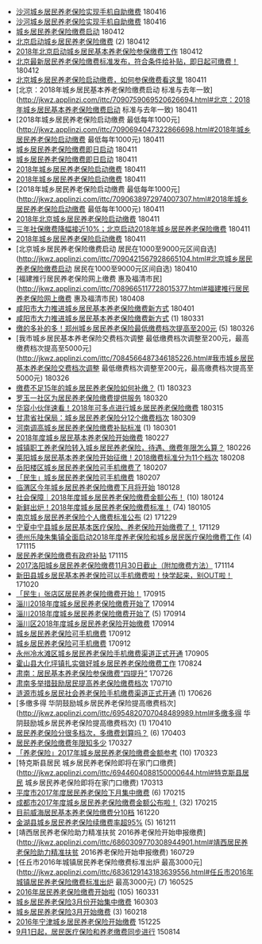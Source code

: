 - [沙河城乡居民养老保险实现手机自助缴费](http://jkwz.applinzi.com/ittc/7092534032762143754.html#沙河城乡居民养老保险实现手机自助缴费)  180416 
- [沙河城乡居民养老保险实现手机自助缴费](http://jkwz.applinzi.com/ittc/7092529906682692618.html#沙河城乡居民养老保险实现手机自助缴费)  180416 
- [城乡居民养老保险缴费启动](http://jkwz.applinzi.com/ittc/7091044968334623754.html#城乡居民养老保险缴费启动)  180412 
- [北京启动城乡居民养老保险缴费](http://jkwz.applinzi.com/ittc/7091043677378184198.html#北京启动城乡居民养老保险缴费) (2) 180412 
- [2018年北京启动城乡居民基本养老保险参保缴费工作](http://jkwz.applinzi.com/ittc/7091040425295217680.html#2018年北京启动城乡居民基本养老保险参保缴费工作)  180412 
- [北京最新居民养老保险缴费标准发布，符合条件给补贴，即日起可缴费！](http://jkwz.applinzi.com/ittc/7090926724374332423.html#北京最新居民养老保险缴费标准发布，符合条件给补贴，即日起可缴费！)  180412 
- [北京城乡居民养老保险启动缴费，如何参保缴费看这里](http://jkwz.applinzi.com/ittc/7090852235569529866.html#北京城乡居民养老保险启动缴费，如何参保缴费看这里)  180411 
- [北京：2018年城乡居民基本养老保险缴费启动 标准与去年一致](http://jkwz.applinzi.com/ittc/7090759069520626694.html#北京：2018年城乡居民基本养老保险缴费启动 标准与去年一致)  180411 
- [2018年城乡居民养老保险启动缴费 最低每年1000元](http://jkwz.applinzi.com/ittc/7090694047322866698.html#2018年城乡居民养老保险启动缴费 最低每年1000元)  180411 
- [城乡居民养老保险缴费即日启动](http://jkwz.applinzi.com/ittc/7090680275711558666.html#城乡居民养老保险缴费即日启动)  180411 
- [城乡居民养老保险缴费即日启动](http://jkwz.applinzi.com/ittc/7090674419527844870.html#城乡居民养老保险缴费即日启动)  180411 
- [2018年城乡居民养老保险启动缴费](http://jkwz.applinzi.com/ittc/7090659500052972550.html#2018年城乡居民养老保险启动缴费)  180411 
- [2018年城乡居民养老保险启动缴费](http://jkwz.applinzi.com/ittc/7090659077682365450.html#2018年城乡居民养老保险启动缴费)  180411 
- [2018年城乡居民养老保险启动缴费 最低每年1000元](http://jkwz.applinzi.com/ittc/7090638972974007307.html#2018年城乡居民养老保险启动缴费 最低每年1000元)  180411 
- [2018年北京城乡居民养老保险启动缴费](http://jkwz.applinzi.com/ittc/7090612110998635530.html#2018年北京城乡居民养老保险启动缴费)  180411 
- [三年社保缴费降幅接近10%；北京启动2018年城乡居民养老保险缴费](http://jkwz.applinzi.com/ittc/7090387566815872010.html#三年社保缴费降幅接近10%；北京启动2018年城乡居民养老保险缴费)  180411 
- [2018年城乡居民养老保险启动缴费](http://jkwz.applinzi.com/ittc/7090554396079555594.html#2018年城乡居民养老保险启动缴费)  180411 
- [北京城乡居民养老保险缴费启动 居民在1000至9000元区间自选](http://jkwz.applinzi.com/ittc/7090421567928665104.html#北京城乡居民养老保险缴费启动 居民在1000至9000元区间自选)  180410 
- [福建推行居民养老保险网上缴费 惠及福清市民](http://jkwz.applinzi.com/ittc/7089665117728015377.html#福建推行居民养老保险网上缴费 惠及福清市民)  180408 
- [咸阳市大力推进城乡居民基本养老保险缴费新方式](http://jkwz.applinzi.com/ittc/7086942122915922960.html#咸阳市大力推进城乡居民基本养老保险缴费新方式)  180401 
- [咸阳市大力推进城乡居民基本养老保险缴费新方式](http://jkwz.applinzi.com/ittc/7086542174969922577.html#咸阳市大力推进城乡居民基本养老保险缴费新方式) (1) 180331 
- [缴的多补的多！郑州城乡居民养老保险最低缴费档次提高至200元](http://jkwz.applinzi.com/ittc/7084853494622454794.html#缴的多补的多！郑州城乡居民养老保险最低缴费档次提高至200元) (5) 180326 
- [我市城乡居民基本养老保险交费档次调整 最低缴费档次调整至200元，最高缴费档次提高至5000元](http://jkwz.applinzi.com/ittc/7084566487346185226.html#我市城乡居民基本养老保险交费档次调整 最低缴费档次调整至200元，最高缴费档次提高至5000元)  180326 
- [缴费不足15年的城乡居民养老保险如何补缴？](http://jkwz.applinzi.com/ittc/7083717585994777607.html#缴费不足15年的城乡居民养老保险如何补缴？) (1) 180323 
- [罗玉一社区为居民养老保险缴费提供服务](http://jkwz.applinzi.com/ittc/7082635083242800135.html#罗玉一社区为居民养老保险缴费提供服务)  180320 
- [华容小伙伴速看！2018年可多点进行城乡居民养老保险缴费](http://jkwz.applinzi.com/ittc/7080732447212045329.html#华容小伙伴速看！2018年可多点进行城乡居民养老保险缴费)  180315 
- [甘肃省社保局：城乡居民养老保险分12个缴费档次](http://jkwz.applinzi.com/ittc/7078434587686732810.html#甘肃省社保局：城乡居民养老保险分12个缴费档次)  180309 
- [河南调高城乡居民养老保险缴费补贴标准](http://jkwz.applinzi.com/ittc/7075409955530474506.html#河南调高城乡居民养老保险缴费补贴标准) (1) 180301 
- [2018年度城乡居民基本养老保险开始缴费](http://jkwz.applinzi.com/ittc/7074864658089772039.html#2018年度城乡居民基本养老保险开始缴费)  180227 
- [城镇职工养老保险转入城乡居民养老保险，待遇、缴费年限怎么算？](http://jkwz.applinzi.com/ittc/7074341642851320849.html#城镇职工养老保险转入城乡居民养老保险，待遇、缴费年限怎么算？)  180226 
- [莱阳城乡居民基本养老保险开始征缴！2018缴费标准分为11个档次](http://jkwz.applinzi.com/ittc/7067802163151897611.html#莱阳城乡居民基本养老保险开始征缴！2018缴费标准分为11个档次)  180208 
- [岳阳楼区城乡居民养老保险可手机缴费了](http://jkwz.applinzi.com/ittc/7067396403687326730.html#岳阳楼区城乡居民养老保险可手机缴费了)  180207 
- [「民生」城乡居民养老保险可手机缴费](http://jkwz.applinzi.com/ittc/7067362483033867270.html#「民生」城乡居民养老保险可手机缴费)  180207 
- [临渭区今年城乡居民养老保险缴费下月将开始](http://jkwz.applinzi.com/ittc/7063587763058639889.html#临渭区今年城乡居民养老保险缴费下月将开始)  180128 
- [社会保障｜2018年度城乡居民养老保险缴费金额公布！](http://jkwz.applinzi.com/ittc/7062247508955104272.html#社会保障｜2018年度城乡居民养老保险缴费金额公布！) (10) 180124 
- [新鲜出炉！2018年度城乡居民养老保险缴费标准！](http://jkwz.applinzi.com/ittc/7055188601157977099.html#新鲜出炉！2018年度城乡居民养老保险缴费标准！) (74) 180105 
- [南京城乡居民养老保险个人缴费标准公布](http://jkwz.applinzi.com/ittc/7052568435223954449.html#南京城乡居民养老保险个人缴费标准公布) (2) 171229 
- [宁夏中宁县城乡居民基本医疗保险、养老保险开始缴费了！](http://jkwz.applinzi.com/ittc/7041426141385065489.html#宁夏中宁县城乡居民基本医疗保险、养老保险开始缴费了！)  171129 
- [德州乐陵朱集镇全面启动2018年度养老保险和城乡居民医疗保险缴费工作](http://jkwz.applinzi.com/ittc/7036095001598100497.html#德州乐陵朱集镇全面启动2018年度养老保险和城乡居民医疗保险缴费工作) (4) 171115 
- [居民养老保险缴费有政府补贴](http://jkwz.applinzi.com/ittc/7036080845155206161.html#居民养老保险缴费有政府补贴)  171115 
- [2017洛阳城乡居民养老保险缴费11月30日截止（附加缴费方法）](http://jkwz.applinzi.com/ittc/7035771706445136912.html#2017洛阳城乡居民养老保险缴费11月30日截止（附加缴费方法）)  171114 
- [新田县城乡居民基本养老保险可以手机缴费啦！快学起来，别OUT啦！](http://jkwz.applinzi.com/ittc/7026594328271651857.html#新田县城乡居民基本养老保险可以手机缴费啦！快学起来，别OUT啦！)  171020 
- [「民生」张店区居民养老保险缴费开始！](http://jkwz.applinzi.com/ittc/7013614786703786769.html#「民生」张店区居民养老保险缴费开始！)  170915 
- [淄川2018年度城乡居民养老保险缴费开始了](http://jkwz.applinzi.com/ittc/7013203798309470992.html#淄川2018年度城乡居民养老保险缴费开始了)  170914 
- [淄川2018年度城乡居民养老保险缴费开始了](http://jkwz.applinzi.com/ittc/7013100689545495568.html#淄川2018年度城乡居民养老保险缴费开始了) (5) 170914 
- [淄川区2018年度城乡居民养老保险开始缴费](http://jkwz.applinzi.com/ittc/7013093326813922065.html#淄川区2018年度城乡居民养老保险开始缴费)  170914 
- [城乡居民养老保险可手机缴费](http://jkwz.applinzi.com/ittc/7012337679994454800.html#城乡居民养老保险可手机缴费)  170912 
- [城乡居民养老保险可手机缴费](http://jkwz.applinzi.com/ittc/7012337679990260496.html#城乡居民养老保险可手机缴费)  170912 
- [永州冷水滩区城乡居民养老保险手机缴费渠道正式开通](http://jkwz.applinzi.com/ittc/7009761610577740816.html#永州冷水滩区城乡居民养老保险手机缴费渠道正式开通)  170905 
- [霍山县大化坪镇扎实做好城乡居民养老保险缴费工作](http://jkwz.applinzi.com/ittc/7005188017114055440.html#霍山县大化坪镇扎实做好城乡居民养老保险缴费工作)  170824 
- [肃南：居民基本养老保险参保缴费“四提升”](http://jkwz.applinzi.com/ittc/6994422453684929296.html#肃南：居民基本养老保险参保缴费“四提升”)  170726 
- [肃南多举措鼓励居民提高养老保险缴费档次](http://jkwz.applinzi.com/ittc/6988716385176650768.html#肃南多举措鼓励居民提高养老保险缴费档次)  170710 
- [涟源市城乡居民社会养老保险手机缴费渠道正式开通](http://jkwz.applinzi.com/ittc/6983502061952828421.html#涟源市城乡居民社会养老保险手机缴费渠道正式开通) (1) 170626 
- [多缴多得 华阴鼓励城乡居民养老保险提高缴费档次](http://jkwz.applinzi.com/ittc/6954820707048489989.html#多缴多得 华阴鼓励城乡居民养老保险提高缴费档次) (1) 170410 
- [居民养老保险分很多档次，多缴费划算吗？](http://jkwz.applinzi.com/ittc/6952261693022405636.html#居民养老保险分很多档次，多缴费划算吗？) (6) 170403 
- [居民养老保险缴费年限知多少](http://jkwz.applinzi.com/ittc/6949687260080505861.html#居民养老保险缴费年限知多少)  170327 
- [「养老保险」2017年城乡居民养老保险缴费金额参考](http://jkwz.applinzi.com/ittc/6948345776072819716.html#「养老保险」2017年城乡居民养老保险缴费金额参考) (10) 170323 
- [特克斯县居民 城乡居民养老保险即将在家门口缴费](http://jkwz.applinzi.com/ittc/6944604088150000644.html#特克斯县居民 城乡居民养老保险即将在家门口缴费)  170313 
- [平度市2017年度居民养老保险下月集中缴费](http://jkwz.applinzi.com/ittc/6934919898395575300.html#平度市2017年度居民养老保险下月集中缴费) (6) 170215 
- [成都市2017年度城乡居民养老保险缴费金额公布啦！](http://jkwz.applinzi.com/ittc/6934867351727244293.html#成都市2017年度城乡居民养老保险缴费金额公布啦！) (32) 170215 
- [目前威海居民基本养老保险缴费分10档](http://jkwz.applinzi.com/ittc/6913733629120611332.html#目前威海居民基本养老保险缴费分10档)  161220 
- [金湖县城乡居民养老保险续缴费率超95%](http://jkwz.applinzi.com/ittc/6910290885895259140.html#金湖县城乡居民养老保险续缴费率超95%) (5) 161211 
- [靖西居民养老保险助力精准扶贫 2016养老保险开始申报缴费](http://jkwz.applinzi.com/ittc/6860309770308944901.html#靖西居民养老保险助力精准扶贫 2016养老保险开始申报缴费)  160729 
- [任丘市2016年城镇居民养老保险缴费标准出炉 最高3000元](http://jkwz.applinzi.com/ittc/6836129143183639556.html#任丘市2016年城镇居民养老保险缴费标准出炉 最高3000元) (7) 160525 
- [2016年居民养老保险缴费开始啦](http://jkwz.applinzi.com/ittc/6815679762978571269.html#2016年居民养老保险缴费开始啦) (105) 160331 
- [城乡居民养老保险3月份开始集中缴费](http://jkwz.applinzi.com/ittc/6805449342227858436.html#城乡居民养老保险3月份开始集中缴费)  160303 
- [城乡居民养老保险3月开始缴费](http://jkwz.applinzi.com/ittc/6800084830268163076.html#城乡居民养老保险3月开始缴费) (3) 160218 
- [2016年宁津城乡居民养老保险开始缴费](http://jkwz.applinzi.com/ittc/6779682692287431685.html#2016年宁津城乡居民养老保险开始缴费)  151225 
- [9月1日起，居民医疗保险和养老缴费同步进行](http://jkwz.applinzi.com/ittc/547650615709539298.html#9月1日起，居民医疗保险和养老缴费同步进行)  150814 

